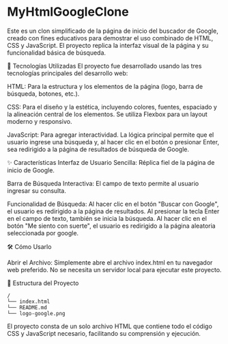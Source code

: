 # MyHtmlGoogleClone

Este es un clon simplificado de la página de inicio del buscador de Google, creado con fines educativos para demostrar el uso combinado de HTML, CSS y JavaScript. El proyecto replica la interfaz visual de la página y su funcionalidad básica de búsqueda.

🚀 Tecnologías Utilizadas
El proyecto fue desarrollado usando las tres tecnologías principales del desarrollo web:

HTML: Para la estructura y los elementos de la página (logo, barra de búsqueda, botones, etc.).

CSS: Para el diseño y la estética, incluyendo colores, fuentes, espaciado y la alineación central de los elementos. Se utiliza Flexbox para un layout moderno y responsivo.

JavaScript: Para agregar interactividad. La lógica principal permite que el usuario ingrese una búsqueda y, al hacer clic en el botón o presionar Enter, sea redirigido a la página de resultados de búsqueda de Google.

✨ Características
Interfaz de Usuario Sencilla: Réplica fiel de la página de inicio de Google.

Barra de Búsqueda Interactiva: El campo de texto permite al usuario ingresar su consulta.

Funcionalidad de Búsqueda:
Al hacer clic en el botón "Buscar con Google", el usuario es redirigido a la página de resultados.
Al presionar la tecla Enter en el campo de texto, también se inicia la búsqueda.
Al hacer clic en el botón "Me siento con suerte", el usuario es redirigido a la página aleatoria seleccionada por google.


🛠️ Cómo Usarlo

Abrir el Archivo:
Simplemente abre el archivo index.html en tu navegador web preferido. No se necesita un servidor local para ejecutar este proyecto.



📄 Estructura del Proyecto
```
/
└── index.html
└── README.md
└── logo-google.png
```
El proyecto consta de un solo archivo HTML que contiene todo el código CSS y JavaScript necesario, facilitando su comprensión y ejecución.




